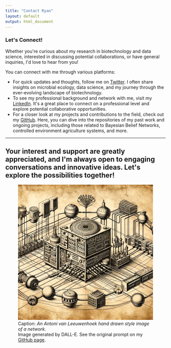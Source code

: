 ```yaml
---
title: "Contact Ryan"
layout: default
output: html_document
---
```


### Let's Connect!

Whether you're curious about my research in biotechnology and data science, interested in discussing potential collaborations, or have general inquiries, I'd love to hear from you! 

You can connect with me through various platforms:

- For quick updates and thoughts, follow me on [Twitter](https://twitter.com/MicrobialBart). I often share insights on microbial ecology, data science, and my journey through the ever-evolving landscape of biotechnology.
- To see my professional background and network with me, visit my [LinkedIn](https://www.linkedin.com/in/ryan-bartelme/). It's a great place to connect on a professional level and explore potential collaborative opportunities.
- For a closer look at my projects and contributions to the field, check out my [GitHub](https://github.com/rbartelme). Here, you can dive into the repositories of my past work and ongoing projects, including those related to Bayesian Belief Networks, controlled environment agriculture systems, and more.

---

Your interest and support are greatly appreciated, and I'm always open to engaging conversations and innovative ideas. Let's explore the possibilities together!
---

<figure class="centered-figure">
    <img src="images/dalle-network-vlh.png" alt="A detailed, hand-drawn illustration in the style of Antoni van Leeuwenhoek's 17th-century scientific drawings, depicting a computer network. The artwork should resemble the intricate, precise line work typical of Leeuwenhoek's style, using ink on aged paper. It should feature elements of a modern computer network, like routers, cables, servers, and nodes, all drawn with the same attention to detail and scientific accuracy that Leeuwenhoek applied to his microscopic observations.">
    <figcaption class="image-caption">
        Caption: <em>An Antoni van Leeuwenhoek hand drawn style image of a network</em>. <br>
        Image generated by DALL-E. 
        See the original prompt on my 
        <a href="https://github.com/yourgithubprofile/your-repository">GitHub page</a>.
    </figcaption>
</figure><br>
